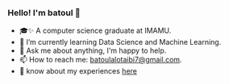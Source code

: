 


### Hello! I'm batoul 👋
- 🎓✨ A computer science graduate at IMAMU.
- 🌱 I’m currently learning Data Science and Machine Learning.
- 💬 Ask me about anything, I'm happy to help.
- 📫 How to reach me: batoulalotaibi7@gmail.com.
- 📄 know about my experiences [here](https://www.linkedin.com/in/batoulalosaimi/)
